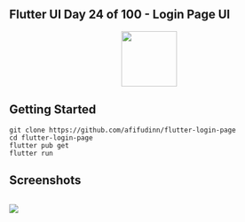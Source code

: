 ## Flutter UI Day 24 of 100 - Login Page UI

<p align="center">
  <img src="https://avatars.githubusercontent.com/u/94339143?v=4" width=100/>
</p>

## Getting Started

```
git clone https://github.com/afifudinn/flutter-login-page
cd flutter-login-page
flutter pub get
flutter run
```

## Screenshots

<p style="float: left;">
  <img src="https://github.com/afifudinn/flutter-login-page/blob/main/screenshots/1.png"/>
</p>
